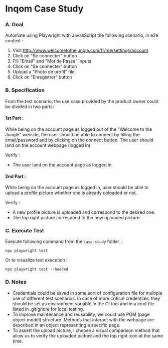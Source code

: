 # Inqom Case Study
### A. Goal 
Automate using Playwright with JavasScript the following scenario, in e2e context :

1. Visit http://www.welcometothejungle.com/fr/me/settings/account
2. Click on "Se connecter" button
3. Fill "Email" and "Mot de Passe" inputs
4. Click on "Se connecter" button
5. Upload a "Photo de profil" file
6. Click on "Enregistrer" button

### B. Specification
From the test scenario, the use case provided by the product owner could be divided in two parts:
#### 1st Part :
While being on the account page as logged out of the "Welcome to the Jungle" website, the user should be able to 
connect by 
filling the email/password and by clicking on the connect button. The user should land on the account webpage (logged 
in).

Verify :
- The user land on the account page as logged in.

#### 2nd Part :
While being on the account page as logged in, user should be able to upload a profile picture whether one is already 
uploaded or not. 

Verify :
- A new profile picture is uploaded and correspond to the desired one.
- The top right picture correspond to the new uploaded picture.

### C. Execute Test
Execute following command from the `case-study` folder :
```
npx playwright test
```
Or to visualize test execution :
```
npx playwright test --headed 
```

### D. Notes

- Credentials could be saved in some sort of configuration file for multiple use of different test scenarios. In case 
  of more critical credentials, they should be set as environment variable in the CI tool and in a conf file listed 
  in .gitignore for local testing. 
- To improve maintenance and reusability, we could use POM (page object model) structure. Methods that interact with 
  the webpage are described in an object representing a specific page.
- To assert the upload picture, I choose a visual comparison method that allow us to verify the uploaded picture and 
  the top right icon at the same time.